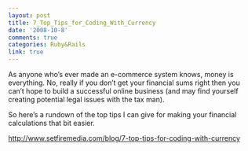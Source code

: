 ```yaml
---
layout: post
title: 7_Top_Tips_for_Coding_With_Currency
date: '2008-10-8'
comments: true
categories: Ruby&Rails
link: true
---
```

As anyone who’s ever made an e-commerce system knows, money is everything. No, really if you don’t get your financial sums right then you can’t hope to build a successful online business (and may find yourself creating potential legal issues with the tax man).

So here’s a rundown of the top tips I can give for making your financial calculations that bit easier.

http://www.setfiremedia.com/blog/7-top-tips-for-coding-with-currency
